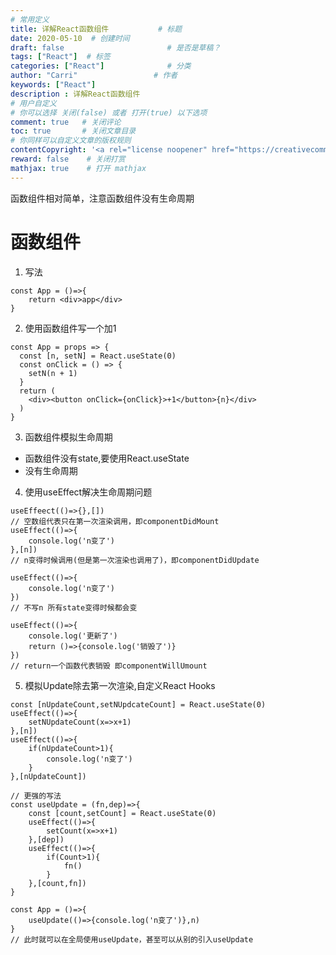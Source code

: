 ```yaml
---
# 常用定义
title: 详解React函数组件           # 标题
date: 2020-05-10  # 创建时间
draft: false                       # 是否是草稿？
tags: ["React"]  # 标签
categories: ["React"]              # 分类
author: "Carri"                 # 作者
keywords: ["React"]
description : 详解React函数组件 
# 用户自定义
# 你可以选择 关闭(false) 或者 打开(true) 以下选项
comment: true   # 关闭评论
toc: true       # 关闭文章目录
# 你同样可以自定义文章的版权规则
contentCopyright: '<a rel="license noopener" href="https://creativecommons.org/licenses/by-nc-nd/4.0/" target="_blank">CC BY-NC-ND 4.0</a>'
reward: false	 # 关闭打赏
mathjax: true    # 打开 mathjax
---
```


函数组件相对简单，注意函数组件没有生命周期

# 函数组件

1. 写法

```
const App = ()=>{
	return <div>app</div>
}
```

2. 使用函数组件写一个加1

```
const App = props => {
  const [n, setN] = React.useState(0)
  const onClick = () => {
    setN(n + 1)
  }
  return (
    <div><button onClick={onClick}>+1</button>{n}</div>
  )
}
```

3. 函数组件模拟生命周期

- 函数组件没有state,要使用React.useState
- 没有生命周期

4. 使用useEffect解决生命周期问题

```
useEffeect(()=>{},[])
// 空数组代表只在第一次渲染调用，即componentDidMount
useEffect(()=>{
	console.log('n变了')
},[n])
// n变得时候调用(但是第一次渲染也调用了)，即componentDidUpdate

useEffect(()=>{
	console.log('n变了')
})
// 不写n 所有state变得时候都会变

useEffect(()=>{
	console.log('更新了')
	return ()=>{console.log('销毁了')}
})
// return一个函数代表销毁 即componentWillUmount
```

5. 模拟Update除去第一次渲染,自定义React Hooks

```
const [nUpdateCount,setNUpdcateCount] = React.useState(0)
useEffect(()=>{
	setNUpdateCount(x=>x+1)
},[n])
useEffect(()=>{
	if(nUpdateCount>1){
		console.log('n变了')
	}
},[nUpdateCount])

// 更强的写法
const useUpdate = (fn,dep)=>{
	const [count,setCount] = React.useState(0)
	useEffect(()=>{
		setCount(x=>x+1)
	},[dep])
	useEffect(()=>{
		if(Count>1){
			fn()
		}
	},[count,fn])
}

const App = ()=>{
	useUpdate(()=>{console.log('n变了')},n)
}
// 此时就可以在全局使用useUpdate，甚至可以从别的引入useUpdate
```
